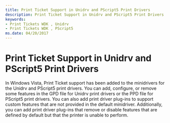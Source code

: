 ```yaml
---
title: Print Ticket Support in Unidrv and PScript5 Print Drivers
description: Print Ticket Support in Unidrv and PScript5 Print Drivers
keywords:
- Print Tickets WDK , Unidrv
- Print Tickets WDK , PScript5
ms.date: 04/20/2017
---
```


# Print Ticket Support in Unidrv and PScript5 Print Drivers


In Windows Vista, Print Ticket support has been added to the minidrivers for the Unidrv and PScript5 print drivers. You can add, configure, or remove some features in the GPD file for Unidrv print drivers or the PPD file for PScript5 print drivers. You can also add print driver plug-ins to support custom features that are not provided in the default minidriver. Additionally, you can add print driver plug-ins that remove or disable features that are defined by default but that the printer is unable to perform.

 

 




